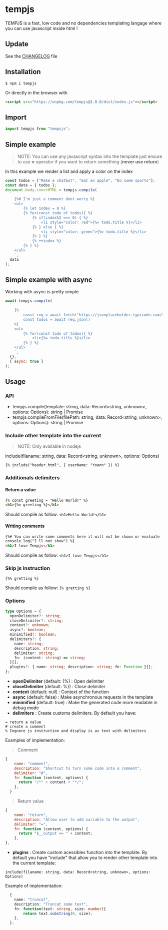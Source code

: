 # tempjs

TEMPJS is a fast, low code and no dependencies templating langage where you can use javascript inside html !

## Update

See the [CHANGELOG](./CHANGELOG.md) file

## Installation

```
$ npm i tempjs
```

Or directly in the browser with

```html
<script src="https://unpkg.com/tempjs@1.0.0/dist/index.js"></script>
```

## Import

```ts
import tempjs from "tempsjs";
```

## Simple example

> NOTE: You can use any javascript syntax into the template just ensure to use <b>=</b> operator if you want to return something (<b>never use return</b>)

In this example we render a list and apply a color on the index

```js
const todos = ["Make a chatbot", "Eat an apple", "Do some sports"];
const data = { todos };
document.body.innerHTML = tempjs.compile(
  `
    {%# I'm just a comment dont worry %}
    <ul>
        {% let index = 0 %}
        {% for(const todo of todos){ %}    
            {% if(index%2 === 0) { %} 
                <li style="color: red">{%= todo.title %}</li>
            {% } else { %}
                <li style="color: green">{%= todo.title %}</li>
            {% } %}
            {% ++index %}
        {% } %}
    </ul>
    `,
  data
);
```

## Simple example with async

Working with async is pretty simple

```js
await tempjs.compile(
  `
    {%
        const req = await fetch("https://jsonplaceholder.typicode.com/todos/")
        const todos = await req.json()
    %}
    <ul>
        {% for(const todo of todos){ %}    
            <li>{%= todo.title %}</li>
        {% } %}
    </ul>
    `,
  {},
  { async: true }
);
```

## Usage

### API

- tempjs.compile(template: string, data: Record<string, unknown>, options: Options): string | Promise<string>
- tempjs.compileFromFile(filePath: string, data: Record<string, unknown>, options: Options): string | Promise<string>

### Include other template into the current

> NOTE: Only available in nodejs

include(filaname: string, data: Record<string, unknown>, options: Options)

```
{% include("header.html", { userName: "Yoann" }) %}
```

### Additionals delimiters

#### Return a value

```html
{% const greeting = "Hello World!" %}
<h1>{%= greeting %}</h1>
```

Should compile as follow: `<h1>Hello World!</h1>`

#### Writing comments

```html
{%# You can write some comments here it will not be shown or evaluate
console.log("I ll not show") %}
<h1>I love Tempjs</h1>
```

Should compile as follow: `<h1>I love Tempjs</h1>`

### Skip js instruction

```
{%% gretting %}
```

Should compile as follow: `{% gretting %}`

### Options

```ts
type Options = {
  openDelimiter?: string;
  closeDelimiter?: string;
  context?: unknown;
  async?: boolean;
  minimified?: boolean;
  delimiters?: {
    name: string;
    description: string;
    delimiter: string;
    fn: (content: string) => string;
  }[];
  plugins?: { name: string; description: string; fn: Function }[];
};
```

- <b>openDelimiter</b> (default: {%) : Open delimiter
- <b>closeDelimiter</b> (default: %}) : Close delimiter
- <b>context</b> (default: null) : Context of the function
- <b>async</b> (default: false) : Make asynchronous requests in the template
- <b>minimified</b> (default: true) : Make the generated code more readable in debug mode
- <b>delimiters</b> : Create customs delimiters. By default you have:

```
= return a value
# create a comment
% Ingnore js instruction and display is as text with delimiters
```

Examples of implementation:

> Comment

```js
{
    name: "comment",
    description: "Shortcut to turn some code into a comment",
    delimiter: "#",
    fn: function (content, options) {
      return "/*" + content + "*/";
    },
  }
```

> Return value

```js
{
    name: "return",
    description: "Allow user to add variable to the output",
    delimiter: "=",
    fn: function (content, options) {
      return "$__output += " + content;
    },
},
```

- <b>plugins</b> : Create custom acessibles function into the template. By default you have "include" that allow you to render other template into the current template:

```
include(filaname: string, data: Record<string, unknown>, options: Options)
```

Example of implementation:

```ts
  {
    name: "truncat",
    description: "Truncat some text",
    fn: function(text: string, size: number){
        return text.substring(0, size);
    },
  },
```
